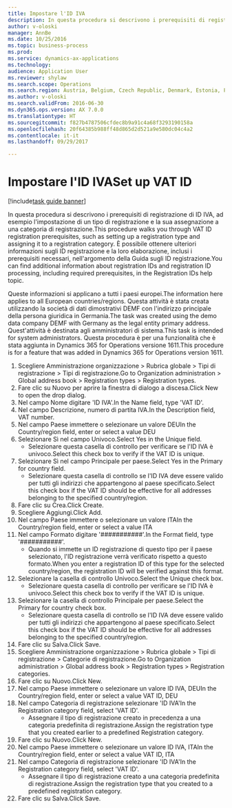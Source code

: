 ```yaml
--- 
title: Impostare l'ID IVA
description: In questa procedura si descrivono i prerequisiti di registrazione di ID IVA, ad esempio l'impostazione di un tipo di registrazione e la sua assegnazione a una categoria di registrazione.
author: v-oloski
manager: AnnBe
ms.date: 10/25/2016
ms.topic: business-process
ms.prod: 
ms.service: dynamics-ax-applications
ms.technology: 
audience: Application User
ms.reviewer: shylaw
ms.search.scope: Operations
ms.search.region: Austria, Belgium, Czech Republic, Denmark, Estonia, Finland, France, Germany, Hungary, Ireland, Italy, Latvia, Lithuania, Netherlands, Poland, Spain, Sweden, United Kingdom
ms.author: v-oloski
ms.search.validFrom: 2016-06-30
ms.dyn365.ops.version: AX 7.0.0
ms.translationtype: HT
ms.sourcegitcommit: f827b4787506cfdec8b9a91c4a68f3293190158a
ms.openlocfilehash: 20f64385b988ff48d865d2d521a9e580dc04c4a2
ms.contentlocale: it-it
ms.lasthandoff: 09/29/2017

---
```

# <a name="set-up-vat-id"></a><span data-ttu-id="55c24-103">Impostare l'ID IVA</span><span class="sxs-lookup"><span data-stu-id="55c24-103">Set up VAT ID</span></span>

[!include[task guide banner](../../includes/task-guide-banner.md)]

<span data-ttu-id="55c24-104">In questa procedura si descrivono i prerequisiti di registrazione di ID IVA, ad esempio l'impostazione di un tipo di registrazione e la sua assegnazione a una categoria di registrazione.</span><span class="sxs-lookup"><span data-stu-id="55c24-104">This procedure walks you through VAT ID registration prerequisites, such as setting up a registration type and assigning it to a registration category.</span></span> <span data-ttu-id="55c24-105">È possibile ottenere ulteriori informazioni sugli ID registrazione e la loro elaborazione, inclusi i prerequisiti necessari, nell'argomento della Guida sugli ID registrazione.</span><span class="sxs-lookup"><span data-stu-id="55c24-105">You can find additional information about registration IDs and registration ID processing, including required prerequisites, in the Registration IDs help topic.</span></span> 

<span data-ttu-id="55c24-106">Queste informazioni si applicano a tutti i paesi europei.</span><span class="sxs-lookup"><span data-stu-id="55c24-106">The information here applies to all European countries/regions.</span></span> <span data-ttu-id="55c24-107">Questa attività è stata creata utilizzando la società di dati dimostrativi DEMF con l'indirizzo principale della persona giuridica in Germania.</span><span class="sxs-lookup"><span data-stu-id="55c24-107">The task was created using the demo data company DEMF with Germany as the legal entity primary address.</span></span> <span data-ttu-id="55c24-108">Quest'attività è destinata agli amministratori di sistema.</span><span class="sxs-lookup"><span data-stu-id="55c24-108">This task is intended for system administrators.</span></span> <span data-ttu-id="55c24-109">Questa procedura è per una funzionalità che è stata aggiunta in Dynamics 365 for Operations versione 1611.</span><span class="sxs-lookup"><span data-stu-id="55c24-109">This procedure is for a feature that was added in Dynamics 365 for Operations version 1611.</span></span>

1. <span data-ttu-id="55c24-110">Scegliere Amministrazione organizzazione > Rubrica globale > Tipi di registrazione > Tipi di registrazione.</span><span class="sxs-lookup"><span data-stu-id="55c24-110">Go to Organization administration > Global address book > Registration types > Registration types.</span></span>
2. <span data-ttu-id="55c24-111">Fare clic su Nuovo per aprire la finestra di dialogo a discesa.</span><span class="sxs-lookup"><span data-stu-id="55c24-111">Click New to open the drop dialog.</span></span>
3. <span data-ttu-id="55c24-112">Nel campo Nome digitare 'ID IVA'.</span><span class="sxs-lookup"><span data-stu-id="55c24-112">In the Name field, type 'VAT ID'.</span></span>
4. <span data-ttu-id="55c24-113">Nel campo Descrizione, numero di partita IVA.</span><span class="sxs-lookup"><span data-stu-id="55c24-113">In the Description field, VAT number.</span></span>
5. <span data-ttu-id="55c24-114">Nel campo Paese immettere o selezionare un valore DEU</span><span class="sxs-lookup"><span data-stu-id="55c24-114">In the Country/region field, enter or select a value DEU</span></span>
6. <span data-ttu-id="55c24-115">Selezionare Sì nel campo Univoco.</span><span class="sxs-lookup"><span data-stu-id="55c24-115">Select Yes in the Unique field.</span></span>
    * <span data-ttu-id="55c24-116">Selezionare questa casella di controllo per verificare se l'ID IVA è univoco.</span><span class="sxs-lookup"><span data-stu-id="55c24-116">Select this check box to verify if the VAT ID is unique.</span></span>  
7. <span data-ttu-id="55c24-117">Selezionare Sì nel campo Principale per paese.</span><span class="sxs-lookup"><span data-stu-id="55c24-117">Select Yes in the Primary for country field.</span></span>
    * <span data-ttu-id="55c24-118">Selezionare questa casella di controllo se l'ID IVA deve essere valido per tutti gli indirizzi che appartengono al paese specificato.</span><span class="sxs-lookup"><span data-stu-id="55c24-118">Select this check box if the VAT ID should be effective for all addresses belonging to the specified country/region.</span></span>  
8. <span data-ttu-id="55c24-119">Fare clic su Crea.</span><span class="sxs-lookup"><span data-stu-id="55c24-119">Click Create.</span></span>
9. <span data-ttu-id="55c24-120">Scegliere Aggiungi.</span><span class="sxs-lookup"><span data-stu-id="55c24-120">Click Add.</span></span>
10. <span data-ttu-id="55c24-121">Nel campo Paese immettere o selezionare un valore ITA</span><span class="sxs-lookup"><span data-stu-id="55c24-121">In the Country/region field, enter or select a value ITA</span></span>
11. <span data-ttu-id="55c24-122">Nel campo Formato digitare '###########'.</span><span class="sxs-lookup"><span data-stu-id="55c24-122">In the Format field, type '###########'.</span></span>
    * <span data-ttu-id="55c24-123">Quando si immette un ID registrazione di questo tipo per il paese selezionato, l'ID registrazione verrà verificato rispetto a questo formato.</span><span class="sxs-lookup"><span data-stu-id="55c24-123">When you enter a registration ID of this type for the selected country/region, the registration ID will be verified against this format.</span></span>  
12. <span data-ttu-id="55c24-124">Selezionare la casella di controllo Univoco.</span><span class="sxs-lookup"><span data-stu-id="55c24-124">Select the Unique check box.</span></span>
    * <span data-ttu-id="55c24-125">Selezionare questa casella di controllo per verificare se l'ID IVA è univoco.</span><span class="sxs-lookup"><span data-stu-id="55c24-125">Select this check box to verify if the VAT ID is unique.</span></span>  
13. <span data-ttu-id="55c24-126">Selezionare la casella di controllo Principale per paese.</span><span class="sxs-lookup"><span data-stu-id="55c24-126">Select the Primary for country check box.</span></span>
    * <span data-ttu-id="55c24-127">Selezionare questa casella di controllo se l'ID IVA deve essere valido per tutti gli indirizzi che appartengono al paese specificato.</span><span class="sxs-lookup"><span data-stu-id="55c24-127">Select this check box if the VAT ID should be effective for all addresses belonging to the specified country/region.</span></span>  
14. <span data-ttu-id="55c24-128">Fare clic su Salva.</span><span class="sxs-lookup"><span data-stu-id="55c24-128">Click Save.</span></span>
15. <span data-ttu-id="55c24-129">Scegliere Amministrazione organizzazione > Rubrica globale > Tipi di registrazione > Categorie di registrazione.</span><span class="sxs-lookup"><span data-stu-id="55c24-129">Go to Organization administration > Global address book > Registration types > Registration categories.</span></span>
16. <span data-ttu-id="55c24-130">Fare clic su Nuovo.</span><span class="sxs-lookup"><span data-stu-id="55c24-130">Click New.</span></span>
17. <span data-ttu-id="55c24-131">Nel campo Paese immettere o selezionare un valore ID IVA, DEU</span><span class="sxs-lookup"><span data-stu-id="55c24-131">In the Country/region field, enter or select a value VAT ID, DEU</span></span>
18. <span data-ttu-id="55c24-132">Nel campo Categoria di registrazione selezionare 'ID IVA'</span><span class="sxs-lookup"><span data-stu-id="55c24-132">In the Registration category field, select 'VAT ID'.</span></span>
    * <span data-ttu-id="55c24-133">Assegnare il tipo di registrazione creato in precedenza a una categoria predefinita di registrazione.</span><span class="sxs-lookup"><span data-stu-id="55c24-133">Assign the registration type that you created earlier to a predefined Registration category.</span></span>  
19. <span data-ttu-id="55c24-134">Fare clic su Nuovo.</span><span class="sxs-lookup"><span data-stu-id="55c24-134">Click New.</span></span>
20. <span data-ttu-id="55c24-135">Nel campo Paese immettere o selezionare un valore ID IVA, ITA</span><span class="sxs-lookup"><span data-stu-id="55c24-135">In the Country/region field, enter or select a value VAT ID, ITA</span></span>
21. <span data-ttu-id="55c24-136">Nel campo Categoria di registrazione selezionare 'ID IVA'</span><span class="sxs-lookup"><span data-stu-id="55c24-136">In the Registration category field, select 'VAT ID'.</span></span>
    * <span data-ttu-id="55c24-137">Assegnare il tipo di registrazione creato a una categoria predefinita di registrazione.</span><span class="sxs-lookup"><span data-stu-id="55c24-137">Assign the registration type that you created to a predefined registration category.</span></span>  
22. <span data-ttu-id="55c24-138">Fare clic su Salva.</span><span class="sxs-lookup"><span data-stu-id="55c24-138">Click Save.</span></span>


